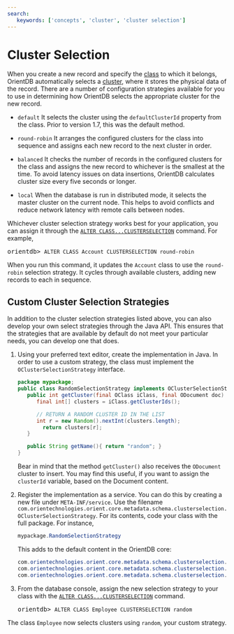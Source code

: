 ```yaml
---
search:
   keywords: ['concepts', 'cluster', 'cluster selection']
---
```


<!-- proofread 2015-11-26 SAM -->
# Cluster Selection

When you create a new record and specify the [class](Concepts.md#class) to which it belongs, OrientDB automatically selects a [cluster](Concepts.md#cluster), where it stores the physical data of the record. There are a number of configuration strategies available for you to use in determining how OrientDB selects the appropriate cluster for the new record.

- `default`  It selects the cluster using the `defaultClusterId` property from the class.  Prior to version 1.7, this was the default method.

- `round-robin` It arranges the configured clusters for the class into sequence and assigns each new record to the next cluster in order.

- `balanced` It checks the number of records in the configured clusters for the class and assigns the new record to whichever is the smallest at the time.  To avoid latency issues on data insertions, OrientDB calculates cluster size every five seconds or longer.

- `local` When the database is run in distributed mode, it selects the master cluster on the current node. This helps to avoid conflicts and reduce network latency with remote calls between nodes.

Whichever cluster selection strategy works best for your application, you can assign it through the [`ALTER CLASS...CLUSTERSELECTION`](SQL-Alter-Class.md) command.  For example,

<pre>
orientdb> <code class="lang-sql userinput">ALTER CLASS Account CLUSTERSELECTION round-robin</code>
</pre>

When you run this command, it updates the `Account` class to use the `round-robin` selection strategy.  It cycles through available clusters, adding new records to each in sequence.



## Custom Cluster Selection Strategies

In addition to the cluster selection strategies listed above, you can also develop your own select strategies through the Java API.  This ensures that the strategies that are available by default do not meet your particular needs, you can develop one that does.

1. Using your preferred text editor, create the implementation in Java.  In order to use a custom strategy, the class must implement the `OClusterSelectionStrategy` interface.

   ```java
   package mypackage;
   public class RandomSelectionStrategy implements OClusterSelectionStrategy {
      public int getCluster(final OClass iClass, final ODocument doc) {
         final int[] clusters = iClass.getClusterIds();

         // RETURN A RANDOM CLUSTER ID IN THE LIST
         int r = new Random().nextInt(clusters.length);
		   return clusters[r];
      }

      public String getName(){ return "random"; }
   }
   ``` 

   Bear in mind that the method `getCluster()` also receives the `ODocument` cluster to insert. You may find this useful, if you want to assign the `clusterId` variable, based on the Document content.

1. Register the implementation as a service.  You can do this by creating a new file under `META-INF/service`.  Use the filename `com.orientechnologies.orient.core.metadata.schema.clusterselection.OClusterSelectionStrategy`.  For its contents, code your class with the full package.  For instance,

   ``` java
   mypackage.RandomSelectionStrategy
   ```

   This adds to the default content in the OrientDB core:

   ``` java
   com.orientechnologies.orient.core.metadata.schema.clusterselection.ORoundRobinClusterSelectionStrategy
   com.orientechnologies.orient.core.metadata.schema.clusterselection.ODefaultClusterSelectionStrategy
   com.orientechnologies.orient.core.metadata.schema.clusterselection.OBalancedClusterSelectionStrategy
   ```

1. From the database console, assign the new selection strategy to your class with the [`ALTER CLASS...CLUSTERSELECTION`](SQL-Alter-Class.md) command.

   <pre>
   orientdb> <code class="lang-sql userinput">ALTER CLASS Employee CLUSTERSELECTION random</code>
   </pre>

The class `Employee` now selects clusters using `random`, your custom strategy.


